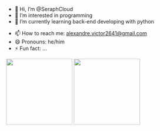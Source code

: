 - 👋 Hi, I’m @SeraphCloud
- 👀 I’m interested in programming
- 🌱 I’m currently learning back-end developing with python
<!--- - 💞️ I’m looking to collaborate on ...--->
- 📫 How to reach me: alexandre.victor2641@gmail.com
- 😄 Pronouns: he/him
- ⚡ Fun fact: ...

<img height="180em" src="https://github-readme-stats.vercel.app/api?username=seraphcloud&show_icons=true&theme=dracula&include_all_commits=true&count_private=true&card_width=400"/>
<img height="180em" src="https://github-readme-stats.vercel.app/api/top-langs/?username=seraphcloud&layout=compact&langs_count=7&theme=dracula&card_width=400"/>

<!---
SeraphCloud/SeraphCloud is a ✨ special ✨ repository because its `README.md` (this file) appears on your GitHub profile.
You can click the Preview link to take a look at your changes.
--->
